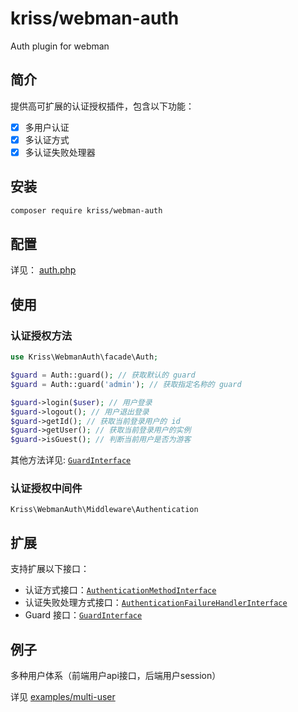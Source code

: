 # kriss/webman-auth

Auth plugin for webman

## 简介

提供高可扩展的认证授权插件，包含以下功能：

- [x] 多用户认证
- [x] 多认证方式
- [x] 多认证失败处理器
    
## 安装

```bash
composer require kriss/webman-auth
```

## 配置

详见： [auth.php](src/config/plugin/kriss/webman-auth/auth.php)

## 使用

### 认证授权方法

```php
use Kriss\WebmanAuth\facade\Auth;

$guard = Auth::guard(); // 获取默认的 guard
$guard = Auth::guard('admin'); // 获取指定名称的 guard

$guard->login($user); // 用户登录
$guard->logout(); // 用户退出登录
$guard->getId(); // 获取当前登录用户的 id
$guard->getUser(); // 获取当前登录用户的实例
$guard->isGuest(); // 判断当前用户是否为游客
```

其他方法详见: [`GuardInterface`](src/Interfaces/GuardInterface.php)

### 认证授权中间件

`Kriss\WebmanAuth\Middleware\Authentication`

## 扩展

支持扩展以下接口：

- 认证方式接口：[`AuthenticationMethodInterface`](src/Interfaces/AuthenticationMethodInterface.php)
- 认证失败处理方式接口：[`AuthenticationFailureHandlerInterface`](src/Interfaces/AuthenticationFailureHandlerInterface.php)
- Guard 接口：[`GuardInterface`](src/Interfaces/GuardInterface.php)

## 例子

多种用户体系（前端用户api接口，后端用户session）

详见 [examples/multi-user](examples/multi-user)